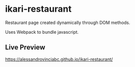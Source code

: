 # ikari-restaurant
Restaurant page created dynamically through DOM methods.

Uses Webpack to bundle javascript.

## Live Preview
https://alessandrovinciabc.github.io/ikari-restaurant/
